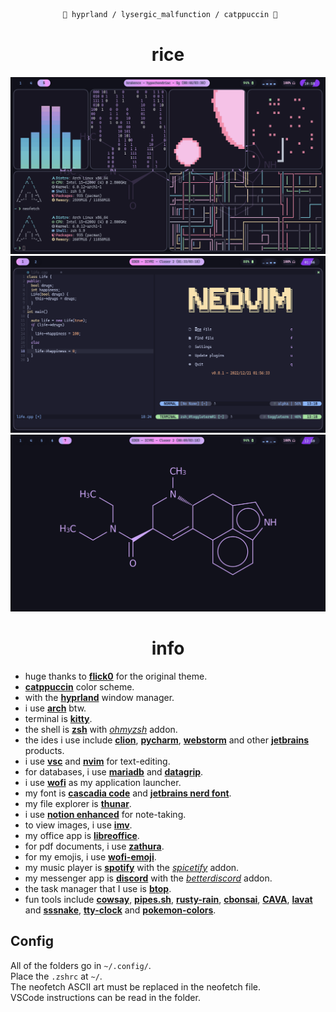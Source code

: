 <div align="justify">

<div align="center">

```ocaml
 🌿 hyprland / lysergic_malfunction / catppuccin 🌿
```


# rice
![rice](./lysergic_malfunction/screenshots/main.png)
![nvim](./lysergic_malfunction/screenshots/nvim.png)
![rice](./lysergic_malfunction/screenshots/desktop.png)

# info
 
</div>
</div>

- huge thanks to [**flick0**](https://github.com/flick0/dotfiles) for the original theme.  
- [**catppuccin**](https://github.com/catppuccin/catppuccin) color scheme.
- with the [**hyprland**](https://hyprland.org/) window manager.
- i use [**arch**](https://archlinux.org/) btw.
- terminal is [**kitty**](https://wiki.archlinux.org/title/kitty).
- the shell is [**zsh**](https://ohmyz.sh/) with [_ohmyzsh_](https://ohmyz.sh/) addon.  
- the ides i use include [**clion**](https://www.jetbrains.com/clion/), [**pycharm**](https://www.jetbrains.com/pycharm/), [**webstorm**](https://www.jetbrains.com/webstorm/) and other [**jetbrains**](https://www.jetbrains.com/) products.  
- i use [**vsc**](https://code.visualstudio.com/) and [**nvim**](https://neovim.io/) for text-editing.
- for databases, i use [**mariadb**](https://archlinux.org/packages/extra/x86_64/mariadb/) and [**datagrip**](https://www.jetbrains.com/datagrip/).
- i use [**wofi**](https://archlinux.org/packages/community/x86_64/wofi/) as my application launcher.
- my font is [**cascadia code**](https://github.com/microsoft/cascadia-code) and [**jetbrains nerd font**](https://github.com/ryanoasis/nerd-fonts/blob/master/patched-fonts/JetBrainsMono/Ligatures/Regular/complete/JetBrains%20Mono%20Regular%20Nerd%20Font%20Complete%20Mono.ttf).
- my file explorer is [**thunar**](https://archlinux.org/packages/extra/x86_64/thunar/).
- i use [**notion enhanced**](https://github.com/notion-enhancer/desktop) for note-taking.
- to view images, i use [**imv**](https://feh.finalrewind.org/).  
- my office app is [**libreoffice**](https://www.libreoffice.org/).  
- for pdf documents, i use [**zathura**](https://pwmt.org/projects/zathura/).  
- for my emojis, i use [**wofi-emoji**](https://github.com/dln/wofi-emoji).  
- my music player is [**spotify**](https://spotify.com) with the [_spicetify_](https://spicetify.app/) addon.
- my messenger app is [**discord**](https://discord.com) with the [_betterdiscord_](https://betterdiscord.app/) addon.
- the task manager that I use is [**btop**](https://github.com/aristocratos/btop).
- fun tools include [**cowsay**](https://www.npmjs.com/package/cowsay), [**pipes.sh**](https://github.com/pipeseroni/pipes.sh), [**rusty-rain**](https://github.com/cowboy8625/rusty-rain), [**cbonsai**](https://www.cyberciti.biz/open-source/cbonsai-linux-bonsai-tree-generator-for-cli-lovers-for-fun/), [**CAVA**](https://github.com/karlstav/cava), [**lavat**](https://github.com/AngelJumbo/lavat) and [**sssnake**](https://github.com/AngelJumbo/sssnake), [**tty-clock**](https://github.com/xorg62/tty-clock) and [**pokemon-colors**](https://aur.archlinux.org/packages/pokemon-colorscripts-git).

## Config

All of the folders go in `~/.config/`.  
Place the `.zshrc` at `~/`.   
The neofetch ASCII art must be replaced in the neofetch file.  
VSCode instructions can be read in the folder.
